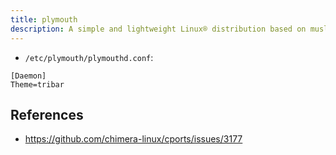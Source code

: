 ```yaml
---
title: plymouth
description: A simple and lightweight Linux® distribution based on musl libc and toybox
---
```


- `/etc/plymouth/plymouthd.conf`:
```
[Daemon]
Theme=tribar
```

## References
- https://github.com/chimera-linux/cports/issues/3177

